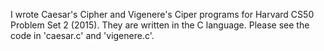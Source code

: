 I wrote Caesar's Cipher and Vigenere's Ciper programs for Harvard CS50 Problem Set 2 (2015). They are written in the C language. Please see the code in 'caesar.c' and 'vigenere.c'.
